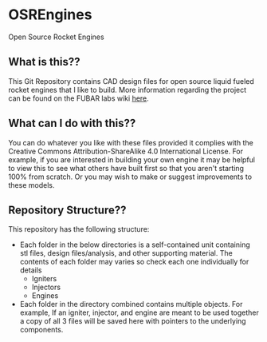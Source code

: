 # OSREngines
Open Source Rocket Engines

## What is this??
This Git Repository contains CAD design files for open source liquid fueled rocket engines that I like to build. More information regarding the project can be found on the FUBAR labs wiki [here](http://wiki.fubarlabs.org/fubarwiki/Small-Liquid-Fueled-Rocket-Engines.ashx). 

## What can I do with this??
You can do whatever you like with these files provided it complies with the Creative Commons Attribution-ShareAlike 4.0 International License. For example, if you are interested in building your own engine it may be helpful to view this to see what others have built first so that you aren't starting 100% from scratch. Or you may wish to make or suggest improvements to these models.

## Repository Structure??
This repository has the following structure:
* Each folder in the below directories is a self-contained unit containing stl files, design files/analysis, and other supporting material. The contents of each folder may varies so check each one individually for details
  * Igniters
  * Injectors
  * Engines
* Each folder in the directory combined contains multiple objects. For example, If an igniter, injector, and engine are meant to be used together a copy of all 3 files will be saved here with pointers to the underlying components.
